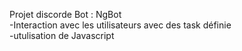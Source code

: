 Projet discorde Bot : NgBot <br/>
-Interaction avec les utilisateurs avec des task définie <br/>
-utulisation de Javascript

 
 
